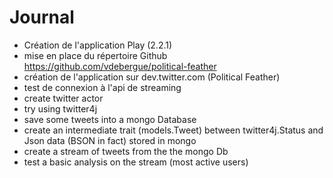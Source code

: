 Journal
=======

- Création de l'application Play (2.2.1)
- mise en place du répertoire Github https://github.com/vdebergue/political-feather
- création de l'application sur dev.twitter.com (Political Feather)
- test de connexion à l'api de streaming
- create twitter actor
- try using twitter4j
- save some tweets into a mongo Database
- create an intermediate trait (models.Tweet) between twitter4j.Status and Json data (BSON in fact) stored in mongo
- create a stream of tweets from the the mongo Db
- test a basic analysis on the stream (most active users)

